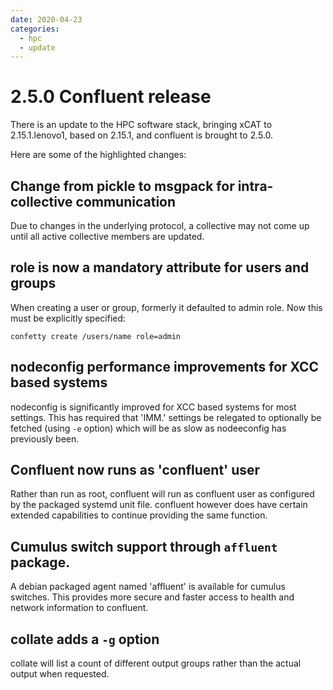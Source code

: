 ```yaml
---
date: 2020-04-23
categories:
  - hpc
  - update
---
```


# 2.5.0 Confluent release

There is an update to the HPC software stack, bringing xCAT to 2.15.1.lenovo1, based on 2.15.1,
and confluent is brought to 2.5.0.
<!-- more -->

Here are some of the highlighted changes:

## Change from pickle to msgpack for intra-collective communication

Due to changes in the underlying protocol, a collective may not come up until all active
collective members are updated.

## role is now a mandatory attribute for users and groups

When creating a user or group, formerly it defaulted to admin role. Now this must be
explicitly specified:

`confetty create /users/name role=admin`

## nodeconfig performance improvements for XCC based systems

nodeconfig is significantly improved for XCC based systems for most settings. This has
required that 'IMM.' settings be relegated to optionally be fetched (using `-e` option)
which will be as slow as nodeeconfig has previously been.

## Confluent now runs as 'confluent' user

Rather than run as root, confluent will run as confluent user as configured by
the packaged systemd unit file.  confluent however does have certain extended capabilities
to continue providing the same function.

## Cumulus switch support through `affluent` package.

A debian packaged agent named 'affluent' is available for cumulus switches. This provides
more secure and faster access to health and network information to confluent.

## collate adds a `-g` option

collate will list a count of different output groups rather than the actual output when
requested.
